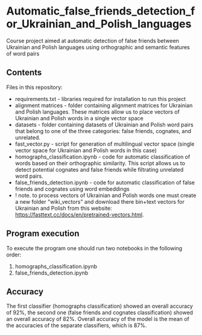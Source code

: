 # Automatic_false_friends_detection_for_Ukrainian_and_Polish_languages

Course project aimed at automatic detection of false friends between Ukrainian and Polish languages using orthographic and semantic features of word pairs

## Contents
Files in this repository:
* requirements.txt - libraries required for installation to run this project
* alignment matrices - folder containing alignment matrices for Ukrainian and Polish languages. These matrices allow us to place vectors of Ukrainian and Polish words in a single vector space
* datasets - folder containing datasets of Ukrainian and Polish word pairs that belong to one of the three categories: false friends, cognates, and unrelated.
* fast_vector.py - script for generation of multilingual vector space (single vector space for Ukrainian and Polish words in this case)
* homographs_classification.ipynb - code for automatic classification of words based on their orthographic similarity. This script allows us to detect potential cognates and false friends while filtrating unrelated word pairs.
* false_friends_detection.ipynb - code for automatic classification of false friends and cognates using word embeddings
* ! note. to process vectors of Ukrainian and Polish words one must create a new folder "wiki_vectors" and download there bin+text vectors for Ukrainian and Polish from this website: https://fasttext.cc/docs/en/pretrained-vectors.html. 

## Program execution
To execute the program one should run two notebooks in the following order:
1. homographs_classification.ipynb
2. false_friends_detection.ipynb

## Accuracy
The first classifier (homographs classification) showed an overall accuracy of 92%, the second one (false friends and cognates classification) showed an overall accuracy of 82%. Overall accuracy of the model is the mean of the accuracies of the separate classifiers, which is 87%.
